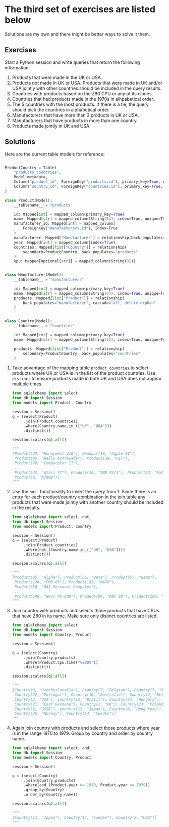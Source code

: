 # The third set of exercises are listed below

Solutions are my own and there might be better ways to solve it them.

## Exercises

Start a Python session and write queries that return the following information:

1. Products that were made in the UK or USA.
2. Products not made in UK or USA. Products that were made in UK and/or USA
   jointly with other countries should be included in the query results.
3. Countries with products based on the Z80 CPU or any of its clones.
4. Countries that had products made in the 1970s in alhpabetical order.
5. The 5 countries with the most products. If there is a tie, the query should
   pick the countries in alphabetical order.
6. Manufacturers that have more than 3 products in UK or USA.
7. Manufacturers that have products in more than one country.
8. Products made jointly in UK and USA.

## Solutions

Here are the current table models for reference:

```python

ProductCountry = Table(
    "products_countries",
    Model.metadata,
    Column("product_id", ForeignKey("products.id"), primary_key=True, nullable=False),
    Column("country_id", ForeignKey("countries.id"), primary_key=True, nullable=False),
)

class Product(Model):
    __tablename__ = "products"

    id: Mapped[int] = mapped_column(primary_key=True)  
    name: Mapped[str] = mapped_column(String(64), index=True, unique=True)
    manufacturer_id: Mapped[int] = mapped_column(
        ForeignKey("manufacturers.id"), index=True
    )
    manufacturer: Mapped["Manufacturer"] = relationship(back_populates="products")
    year: Mapped[int] = mapped_column(index=True)
    countries: Mapped[list["Country"]] = relationship(
        secondary=ProductCountry, back_populates="products"
    )
    cpu: Mapped[Optional[str]] = mapped_column(String(32))


class Manufacturer(Model):
    __tablename__ = "manufacturers"

    id: Mapped[int] = mapped_column(primary_key=True)
    name: Mapped[str] = mapped_column(String(64), index=True, unique=True)
    products: Mapped[list["Product"]] = relationship(
        back_populates="manufacturer", cascade="all, delete-orphan"
    )


class Country(Model):
    __tablename__ = "countries"

    id: Mapped[int] = mapped_column(primary_key=True)
    name: Mapped[str] = mapped_column(String(32), index=True, unique=True)

    products: Mapped[list["Product"]] = relationship(
        secondary=ProductCountry, back_populates="countries"
    )

```

1. Take advantage of the mapping table `product_countries` to select products
   where UK or USA is in the list of the product countries. Use `distinct` to
   ensure products made in both UK and USA does not appear multiple times.

   ```python
   from sqlalchemy import select
   from db import Session
   from models import Product, Country

   session = Session()
   q = (select(Product)
        .join(Product.countries)
        .where(Country.name.in_(["UK", "USA"]))
        .distinct())

   session.scalars(q).all()

   """
   [Product(74, "Honeywell 316"), Product(16, "Apple II"),
    Product(35, "Bally Astrocade"), Product(39, "PET"),
    Product(78, "Compucolor II"),
    ...
    Product(32, "Atari TT"), Product(76, "IBM PS/1"), Product(33, "Falcon"),
    Product(6, "A7000")]
   """
   ```

2. Use the `not_` functionality to invert the query from 1. Since there is an
   entry for each product/country combination in the join table any products
   that were made jointly with another country should be included in the
   results.

   ```python
   from sqlalchemy import select, not_
   from db import Session
   from models import Product, Country

   session = Session()
   q = (select(Product)
        .join(Product.countries)
        .where(not_(Country.name.in_(["UK", "USA"])))
        .distinct())

   session.scalars(q).all()

   """
   [Product(55, "Alpha"), Product(56, "Beta"), Product(57, "Gama"),
    Product(134, "PMD 85"), Product(135, "MAŤO"),
    Product(50, "DAI Personal Computer"),
    ...
    Product(148, "West PC-800"), Product(84, "ABC 80"), Product(104, "Euro PC")]
   """
   ```

3. Join country with products and selects those products that have CPUs that
   have Z80 in its name. Make sure only distinct countries are listed.

   ```python
   from sqlalchemy import select
   from db import Session
   from models import Country, Product

   session = Session()

   q = (select(Country)
        .join(Country.products)
        .where(Product.cpu.like("%Z80%"))
        .distinct())

   session.scalars(q).all()

   """
   [Country(8, "Czechoslovakia"), Country(7, "Belgium"), Country(5, "Romania"),
    Country(22, "Portugal"), Country(16, "Australia"), Country(4, "Netherlands"),
    Country(3, "USA"), Country(12, "Brazil"), Country(24, "Hungary"),
    Country(21, "East Germany"), Country(1, "UK"), Country(23, "Poland"),
    Country(9, "USSR"), Country(11, "Japan"), Country(6, "Hong Kong"),
    Country(25, "Norway"), Country(14, "Sweden")]
   """
   ```

4. Again join country with products and select those products where year is
   in the range 1970 to 1979. Group by country and order by country name.

   ```python
   from sqlalchemy import select, and_
   from db import Session
   from models import Country, Product

   session = Session()

   q = (select(Country)
        .join(Country.products)
        .where(and_(Product.year >= 1970, Product.year <= 1979))
        .group_by(Country)
        .order_by(Country.name))

   session.scalars(q).all()

   """
   [Country(11, "Japan"), Country(14, "Sweden"), Country(3, "USA")]
   """
   ```
